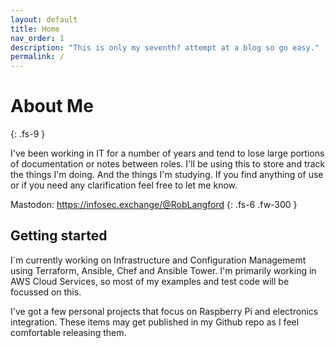 ```yaml
---
layout: default
title: Home
nav_order: 1
description: "This is only my seventh? attempt at a blog so go easy."
permalink: /
---
```


# About Me
{: .fs-9 }

I've been working in IT for a number of years and tend to lose large portions of documentation or notes between roles. I'll be using this to store and track the things I'm doing. And the things I'm studying. If you find anything of use or if you need any clarification feel free to let me know.

Mastodon: https://infosec.exchange/@RobLangford
{: .fs-6 .fw-300 }


## Getting started
I`m currently working on Infrastructure and Configuration Managememt using Terraform, Ansible, Chef and Ansible Tower. I'm primarily working in AWS Cloud Services, so most of my examples and test code will be focussed on this.

I've got a few personal projects that focus on Raspberry Pi and electronics integration. These items may get published in my Github repo as I feel comfortable releasing them.


